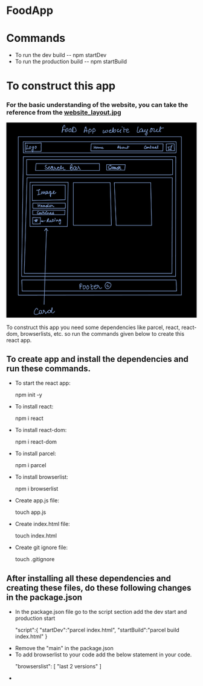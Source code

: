 # FoodApp

<div>
    <h1> Commands </h1>
    <ul>
        <li>To run the dev build -- npm startDev </li>
        <li>To run the production build -- npm startBuild</li>
    </ul>
</div>

<div>
    <h1>To construct this app </h1>
    <h3>For the basic understanding of the website, you can take the reference from the <strong><a href="./website_layout.jpg">website_layout.jpg</a></strong></h3>
    <img src="./website_layout.jpg"/>
    <p>To construct this app you need some dependencies like parcel, react, react-dom, browserlists, etc. so run the commands given below to create this react app.</p>
    <h2>To create app and install the dependencies and run these commands.</h2>
    <ul>
        <li>To start the react app: <p>npm init -y</p></li>
        <li>To install react: <p>npm i react </p></li>
        <li>To install react-dom: <p>npm i react-dom </p></li>
        <li>To install parcel: <p>npm i parcel </p></li>
        <li>To install browserlist: <p>npm i browserlist</p></li>
        <li>Create app.js file: <p>touch app.js</p></li>
        <li>Create index.html file: <p>touch index.html </p></li>
        <li>Create git ignore file: <p>touch .gitignore </p></li>
    </ul>
    <h2>After installing all these dependencies and creating these files, do these following changes in the package.json </h2>
    <ul>
        <li>In the package.json file go to the script section add the dev start and production start
            <p>
                "script":{
                    "startDev":"parcel index.html",
                    "startBuild":"parcel build index.html"
                }
            </p>
        </li>
        <li>Remove the "main" in the package.json</li>
        <li>To add browserlist to your code add the below statement in your code. 
            <p>
                "browserslist": [
                    "last 2 versions"
                 ]
            </p>
        </li>
        <li>
            <p></p>
        </li>
    </ul>

</div>

